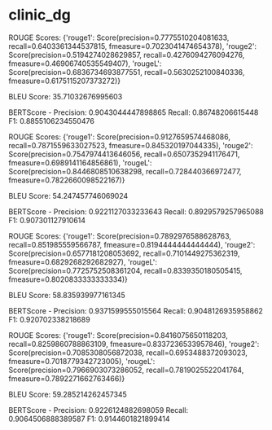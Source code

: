# clinic_dg

ROUGE Scores: {'rouge1': Score(precision=0.7775510204081633, recall=0.6403361344537815, fmeasure=0.7023041474654378), 'rouge2': Score(precision=0.5194274028629857, recall=0.4276094276094276, fmeasure=0.46906740535549407), 'rougeL': Score(precision=0.6836734693877551, 
recall=0.5630252100840336, fmeasure=0.6175115207373272)}

BLEU Score: 35.71032676995603

BERTScore - Precision: 0.9043044447898865 Recall: 0.86748206615448 F1: 0.8855106234550476


ROUGE Scores: {'rouge1': Score(precision=0.9127659574468086, recall=0.7871559633027523, fmeasure=0.845320197044335), 'rouge2': Score(precision=0.7547974413646056, recall=0.6507352941176471, fmeasure=0.6989141164856861), 'rougeL': Score(precision=0.8446808510638298, recall=0.728440366972477, fmeasure=0.7822660098522167)}

BLEU Score: 54.247457746069024

BERTScore - Precision: 0.9221127033233643 Recall: 0.8929579257965088 F1: 0.907301127910614


ROUGE Scores: {'rouge1': Score(precision=0.7892976588628763, recall=0.851985559566787, fmeasure=0.8194444444444444), 'rouge2': Score(precision=0.6577181208053692, recall=0.7101449275362319, fmeasure=0.6829268292682927), 'rougeL': Score(precision=0.7725752508361204, recall=0.8339350180505415, fmeasure=0.8020833333333334)}

BLEU Score: 58.835939977161345

BERTScore - Precision: 0.9371599555015564 Recall: 0.9048126935958862 F1: 0.920702338218689


ROUGE Scores: {'rouge1': Score(precision=0.8416075650118203, recall=0.8259860788863109, fmeasure=0.8337236533957846), 'rouge2': Score(precision=0.7085308056872038, recall=0.6953488372093023, fmeasure=0.7018779342723005), 'rougeL': Score(precision=0.7966903073286052, recall=0.7819025522041764, fmeasure=0.7892271662763466)}

BLEU Score: 59.285214262457345

BERTScore - Precision: 0.9226124882698059 Recall: 0.9064506888389587 F1: 0.9144601821899414
